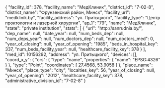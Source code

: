 {
    "facility_id": 378,
    "facility_name": "МедКлиник",
    "district_id": "7-02-8",
    "district_name": "Фрунзенский район, Минск",
    "facility_url": "medklinik.by",
    "facility_address": "ул. Притыцкого",
    "facility_type": "Центр проктологии и лазерной хирургии",
    "ap_1": "79",
    "name": "МедКлиник",
    "state": "private institution",
    "stats": [
        {
            "url": "http:\/\/sanrudnia.by\/",
            "dep_name": null,
            "date_year": null,
            "num_beds_dep": null,
            "num_deps_year": null,
            "num_doctors_dep": null,
            "num_doctors_med": 0,
            "year_of_closing": null,
            "year_of_opening": "1985",
            "beds_in_hospital_key": 337,
            "num_beds_facility_year": null,
            "healthcare_facility_key": 378
        }
    ],
    "med_id": 10156292,
    "address": "ул. Притыцкого",
    "devices": [],
    "coord_x_y": {
        "crs": {
            "type": "name",
            "properties": {
                "name": "EPSG:4326"
            }
        },
        "type": "Point",
        "coordinates": [
            27.4568,
            53.9058
        ]
    },
    "place_name": "Минск",
    "place_type": "city",
    "localties_key": 56,
    "year_of_closing": null,
    "year_of_opening": "2012",
    "healthcare_facility_key": 378,
    "administrative_division_id": "7-02-8"
}